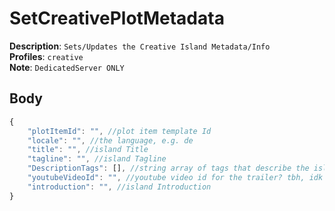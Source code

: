 # SetCreativePlotMetadata

**Description**: `Sets/Updates the Creative Island Metadata/Info` \
**Profiles**: `creative` \
**Note**: `DedicatedServer ONLY`

## Body
```js
{
    "plotItemId": "", //plot item template Id
    "locale": "", //the language, e.g. de
    "title": "", //island Title
    "tagline": "", //island Tagline
    "DescriptionTags": [], //string array of tags that describe the island
    "youtubeVideoId": "", //youtube video id for the trailer? tbh, idk
    "introduction": "", //island Introduction
}
```
